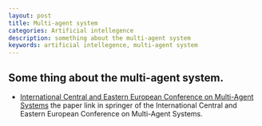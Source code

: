 ```yaml
---
layout: post
title: Multi-agent system
categories: Artificial intellegence
description: something about the multi-agent system
keywords: artificial intellegence, multi-agent system 
---   
```


## Some thing about the multi-agent system.    

- [International Central and Eastern European Conference on Multi-Agent Systems](https://link.springer.com/conference/ceemas)  the paper link in springer of the International Central and Eastern European Conference on Multi-Agent Systems.    

